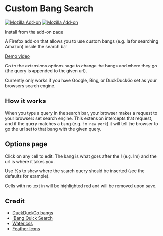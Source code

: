 # Custom Bang Search

[![Mozilla Add-on](https://img.shields.io/amo/v/custombangsearch)](https://addons.mozilla.org/en-US/firefox/addon/custombangsearch/)
[![Mozilla Add-on](https://img.shields.io/amo/users/custombangsearch)](https://addons.mozilla.org/en-US/firefox/addon/custombangsearch/)

[Install from the add-on page](https://addons.mozilla.org/en-US/firefox/addon/custombangsearch/)

A Firefox add-on that allows you to use custom bangs (e.g. !a for searching Amazon) inside the search bar 

[Demo video](https://youtu.be/q41XyWYLEUM)

Go to the extensions options page to change the bangs and where they go (the query is appended to the given url).

Currently only works if you have Google, Bing, or DuckDuckGo set as your browsers search engine.

## How it works

When you type a query in the search bar, your browser makes a request to your browsers set search engine. This extension
intercepts that request, and if the query matches a bang (e.g. `!m new york`) it will tell the browser to go the url set
to that bang with the given query.

## Options page

Click on any cell to edit. The bang is what goes after the ! (e.g. !m) and the url is where it takes you.

Use %s to show where the search query should be inserted (see the defaults for example).

Cells with no text in will be highlighted red and will be removed upon save.

## Credit

- [DuckDuckGo bangs](https://duckduckgo.com/bang)
- [!Bang Quick Search](https://addons.mozilla.org/en-US/firefox/addon/bang-quick-search/)
- [Water.css](https://github.com/kognise/water.css)
- [Feather Icons](https://github.com/feathericons/feather)
